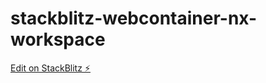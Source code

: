 # stackblitz-webcontainer-nx-workspace

[Edit on StackBlitz ⚡️](https://stackblitz.com/edit/stackblitz-webcontainer-api-starter-hmhnbj)